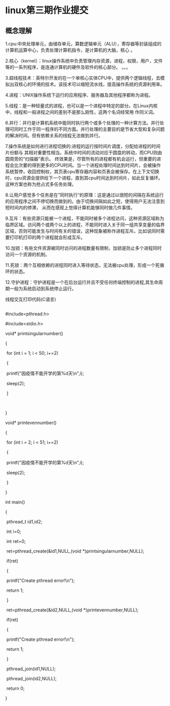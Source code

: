# linux第三期作业提交



## 概念理解



1.cpu:中央处理单元，由储存单元，算数逻辑单元（ALU），寄存器等封装组成的计算机运算中心，负责处理计算机指令，是计算机的大脑，核心 。

2.核心（kernel）：linux操作系统中负责管理内存资源，进程，权限，用户，文件等的一系列程序，是连通计算机的硬件及软件的核心部分。  。。。

3.超线程技术：英特尔开发的在一个单核心实体CPU中，提供两个逻辑线程，去模拟出双核心的环境的技术。该技术可以缩短流水线，提高操作系统的资源利用率。

4.进程：UNIX操作系统下运行的应用程序、服务器及其他程序都称为进程。

5.线程：是一种轻量式的进程，也可以是一个进程中特定的部分。在Linux内核中，线程和一般进程之间的差别不是那么刚性，这两个名词经常用 作同义词。

6.并行：并行是计算机系统中能同时执行两个或多个处理的一种计算方法。并行处理可同时工作于同一程序的不同方面。并行处理的主要目的是节省大型和复杂问题的解决时间。但有依赖关系的线程无法做到并行。

7.操作系统是如何进行进程切换的:进程的运行按时间片调度，分配给进程的时间片份额与 其相对重要性相当。系统中时间的流动对应于圆盘的转动，而CPU则由圆周旁的“扫描器”表示。 终效果是，尽管所有的进程都有机会运行，但重要的进程会比次要的得到更多的CPU时间。当一个进程处理时间达到时间片，会被操作系统暂停，收回控制权，其页表cpu寄存器内容和页表会被保存。在上下文切换时，cpu资源会提供给下一个进程，直到其cpu时间达到时间片，如此反复循环。这种方案也称为抢占式多任务处理。

8.让用户感觉多个任务是在”同时执行“的原理：这是通过以很短的间隔在系统运行 的应用程序之间不停切换而做到的。由于切换间隔如此之短，使得用户无法注意到短时间内的停滞， 从而在感观上觉得计算机能够同时做几件事情。

9.互斥：有些资源只能被一个进程，不能同时被多个进程访问，这种资源区域称为临界区域。访问两个或两个以上的进程，不能同时进入关于同一组共享变量的临界区域，否则可能发生与时间有关的错误，这种现象被称作进程互斥。比如说同时需要打印机打印的两个进程就会形成互斥。

10.加锁：有些文件资源被同时访问的进程数量有限制，加锁是防止多个进程同时访问一个资源的机制。

11.死锁：两个互相依赖的进程同时进入等待状态，无法被cpu处理，形成一个死循环的状态。

12.守护进程：守护进程是一个在后台运行并且不受任何终端控制的进程,其生命周期一般为系统启动到系统停止运行。





线程交互打印代码(C语言)

```

```

\#include<pthread.h>

\#include<stdio.h>



void* printsingularnumber()

{

​    for (int i = 1; i < 50; i+=2)

​    {

​        printf("因疫情不能开学的第%d天\n",i);



​        sleep(2);

​    }

​    

}



void* printevennumber()

{

​    for (int i = 2; i < 51; i+=2)

​    {

​        printf("因疫情不能开学的第%d天\n",i);



​        sleep(2);

​    }

}



int main()

{

​    pthread_t id1,id2;

​    int i=0;

​    int ret=0;



​    ret=pthread_create(&id1,NULL,(void *)printsingularnumber,NULL);

​    if(ret)

​    {

​        printf("Create pthread error!\n");

​        return 1;

​    }



​    ret=pthread_create(&id2,NULL,(void *)printevennumber,NULL);

​    if(ret)

​    {

​        printf("Create pthread error!\n");

​        return 1;

​    }



​    pthread_join(id1,NULL);

​    pthread_join(id2,NULL);



​    return 0;

}

```

```



